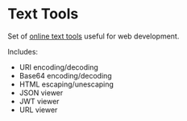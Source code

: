 # Text Tools
Set of [online text tools](https://es-repo.github.io/text-tools/) useful for web development. 

Includes:
 - URI encoding/decoding
 - Base64 encoding/decoding
 - HTML escaping/unescaping
 - JSON viewer
 - JWT viewer
 - URL viewer
